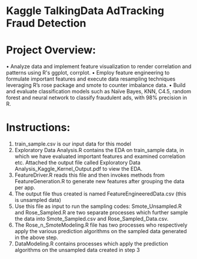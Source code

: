 # Kaggle TalkingData AdTracking Fraud Detection

# Project Overview:

• Analyze data and implement feature visualization to render correlation and patterns using R's ggplot, corrplot. 
• Employ feature engineering to formulate important features and execute data resampling techniques leveraging R’s rose package and smote to counter imbalance data. 
• Build and evaluate classification models such as Naïve Bayes, KNN, C4.5, random forest and neural network to classify fraudulent ads, with 98% precision in R.

# Instructions:

1. train_sample.csv is our input data for this model
2. Exploratory Data Analysis.R contains the EDA on train_sample data, in which we have evaluated important features and examined correlation etc. Attached the output file called Exploratory Data Analysis_Kaggle_Kernel_Output.pdf to view the EDA.
3. FeatureDriver.R reads this file and then invokes methods from FeatureGeneration.R to generate new features after grouping the data per app.
4. The output file thus created is named FeatureEngineeredData.csv (this is unsampled data)
5. Use this file as input to run the sampling codes: Smote_Unsampled.R and Rose_Sampled.R are two separate processes which further sample the data into Smote_Sampled.csv and Rose_Sampled_Data.csv. 
6. The Rose_n_SmoteModeling.R file has two processes who respectively apply the various prediction algorithms on the sampled data generated in the above step.
7. DataModeling.R contains processes which apply the prediction algorithms on the unsampled data created in step 3

